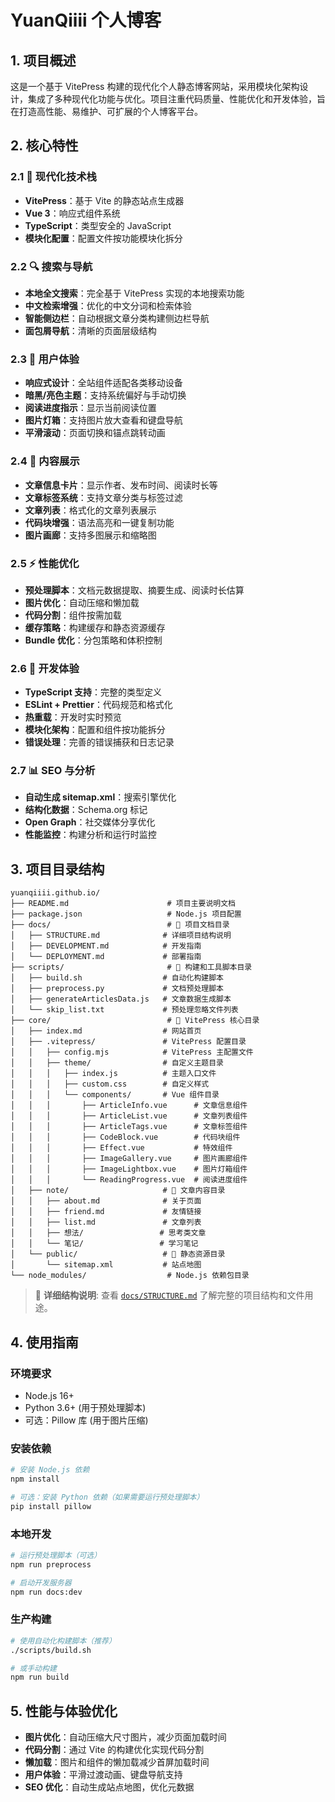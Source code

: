 # YuanQiiii 个人博客

## 1. 项目概述

这是一个基于 VitePress 构建的现代化个人静态博客网站，采用模块化架构设计，集成了多种现代化功能与优化。项目注重代码质量、性能优化和开发体验，旨在打造高性能、易维护、可扩展的个人博客平台。

## 2. 核心特性

### 2.1 🚀 现代化技术栈
- **VitePress**：基于 Vite 的静态站点生成器
- **Vue 3**：响应式组件系统
- **TypeScript**：类型安全的 JavaScript
- **模块化配置**：配置文件按功能模块化拆分

### 2.2 🔍 搜索与导航
- **本地全文搜索**：完全基于 VitePress 实现的本地搜索功能
- **中文检索增强**：优化的中文分词和检索体验
- **智能侧边栏**：自动根据文章分类构建侧边栏导航
- **面包屑导航**：清晰的页面层级结构

### 2.3 🎨 用户体验
- **响应式设计**：全站组件适配各类移动设备
- **暗黑/亮色主题**：支持系统偏好与手动切换
- **阅读进度指示**：显示当前阅读位置
- **图片灯箱**：支持图片放大查看和键盘导航
- **平滑滚动**：页面切换和锚点跳转动画

### 2.4 📝 内容展示
- **文章信息卡片**：显示作者、发布时间、阅读时长等
- **文章标签系统**：支持文章分类与标签过滤
- **文章列表**：格式化的文章列表展示
- **代码块增强**：语法高亮和一键复制功能
- **图片画廊**：支持多图展示和缩略图

### 2.5 ⚡ 性能优化
- **预处理脚本**：文档元数据提取、摘要生成、阅读时长估算
- **图片优化**：自动压缩和懒加载
- **代码分割**：组件按需加载
- **缓存策略**：构建缓存和静态资源缓存
- **Bundle 优化**：分包策略和体积控制

### 2.6 🔧 开发体验
- **TypeScript 支持**：完整的类型定义
- **ESLint + Prettier**：代码规范和格式化
- **热重载**：开发时实时预览
- **模块化架构**：配置和组件按功能拆分
- **错误处理**：完善的错误捕获和日志记录

### 2.7 📊 SEO 与分析
- **自动生成 sitemap.xml**：搜索引擎优化
- **结构化数据**：Schema.org 标记
- **Open Graph**：社交媒体分享优化
- **性能监控**：构建分析和运行时监控

## 3. 项目目录结构

```
yuanqiiii.github.io/
├── README.md                      # 项目主要说明文档
├── package.json                   # Node.js 项目配置
├── docs/                          # 📁 项目文档目录
│   ├── STRUCTURE.md              # 详细项目结构说明
│   ├── DEVELOPMENT.md            # 开发指南
│   └── DEPLOYMENT.md             # 部署指南
├── scripts/                       # 📁 构建和工具脚本目录
│   ├── build.sh                  # 自动化构建脚本
│   ├── preprocess.py             # 文档预处理脚本
│   ├── generateArticlesData.js   # 文章数据生成脚本
│   └── skip_list.txt             # 预处理忽略文件列表
├── core/                          # 📁 VitePress 核心目录
│   ├── index.md                  # 网站首页
│   ├── .vitepress/               # VitePress 配置目录
│   │   ├── config.mjs            # VitePress 主配置文件
│   │   ├── theme/                # 自定义主题目录
│   │   │   ├── index.js          # 主题入口文件
│   │   │   ├── custom.css        # 自定义样式
│   │   │   └── components/       # Vue 组件目录
│   │   │       ├── ArticleInfo.vue      # 文章信息组件
│   │   │       ├── ArticleList.vue      # 文章列表组件
│   │   │       ├── ArticleTags.vue      # 文章标签组件
│   │   │       ├── CodeBlock.vue        # 代码块组件
│   │   │       ├── Effect.vue           # 特效组件
│   │   │       ├── ImageGallery.vue     # 图片画廊组件
│   │   │       ├── ImageLightbox.vue    # 图片灯箱组件
│   │   │       └── ReadingProgress.vue  # 阅读进度组件
│   ├── note/                     # 📁 文章内容目录
│   │   ├── about.md              # 关于页面
│   │   ├── friend.md             # 友情链接
│   │   ├── list.md               # 文章列表
│   │   ├── 想法/                 # 思考类文章
│   │   └── 笔记/                 # 学习笔记
│   └── public/                   # 📁 静态资源目录
│       └── sitemap.xml           # 站点地图
└── node_modules/                  # Node.js 依赖包目录
```

> 📖 **详细结构说明**: 查看 [`docs/STRUCTURE.md`](docs/STRUCTURE.md) 了解完整的项目结构和文件用途。

## 4. 使用指南

### 环境要求
- Node.js 16+
- Python 3.6+ (用于预处理脚本)
- 可选：Pillow 库 (用于图片压缩)

### 安装依赖
```bash
# 安装 Node.js 依赖
npm install

# 可选：安装 Python 依赖（如果需要运行预处理脚本）
pip install pillow
```

### 本地开发
```bash
# 运行预处理脚本（可选）
npm run preprocess

# 启动开发服务器
npm run docs:dev
```

### 生产构建
```bash
# 使用自动化构建脚本（推荐）
./scripts/build.sh

# 或手动构建
npm run build
```

## 5. 性能与体验优化

- **图片优化**：自动压缩大尺寸图片，减少页面加载时间
- **代码分割**：通过 Vite 的构建优化实现代码分割
- **懒加载**：图片和组件的懒加载减少首屏加载时间
- **用户体验**：平滑过渡动画、键盘导航支持
- **SEO 优化**：自动生成站点地图，优化元数据
